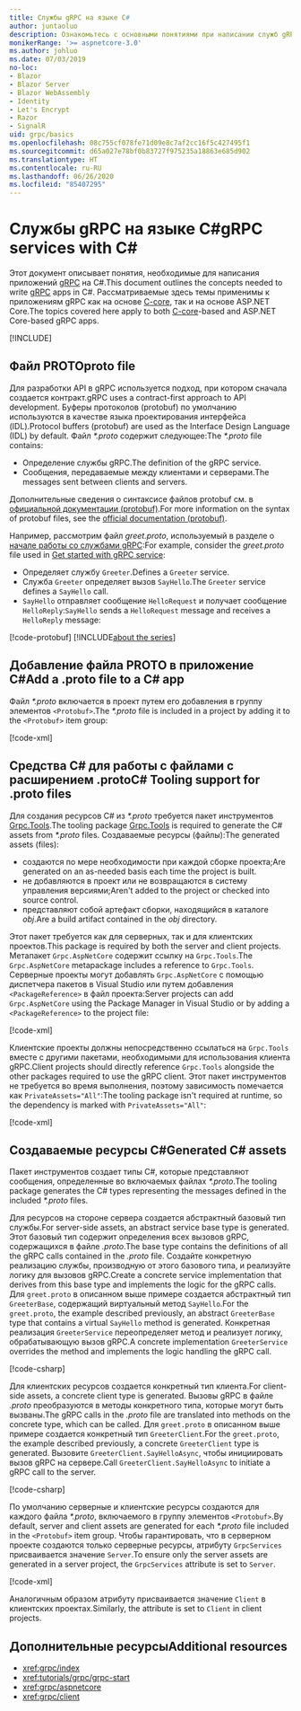 ```yaml
---
title: Службы gRPC на языке C#
author: juntaoluo
description: Ознакомьтесь с основными понятиями при написании служб gRPC с помощью C#.
monikerRange: '>= aspnetcore-3.0'
ms.author: johluo
ms.date: 07/03/2019
no-loc:
- Blazor
- Blazor Server
- Blazor WebAssembly
- Identity
- Let's Encrypt
- Razor
- SignalR
uid: grpc/basics
ms.openlocfilehash: 08c755cf078fe71d09e8c7af2cc16f5c427495f1
ms.sourcegitcommit: d65a027e78bf0b83727f975235a18863e685d902
ms.translationtype: HT
ms.contentlocale: ru-RU
ms.lasthandoff: 06/26/2020
ms.locfileid: "85407295"
---
```

# <a name="grpc-services-with-c"></a><span data-ttu-id="84727-103">Службы gRPC на языке C\#</span><span class="sxs-lookup"><span data-stu-id="84727-103">gRPC services with C\#</span></span>

<span data-ttu-id="84727-104">Этот документ описывает понятия, необходимые для написания приложений [gRPC](https://grpc.io/docs/guides/) на C#.</span><span class="sxs-lookup"><span data-stu-id="84727-104">This document outlines the concepts needed to write [gRPC](https://grpc.io/docs/guides/) apps in C#.</span></span> <span data-ttu-id="84727-105">Рассматриваемые здесь темы применимы к приложениям gRPC как на основе [C-core](https://grpc.io/blog/grpc-stacks), так и на основе ASP.NET Core.</span><span class="sxs-lookup"><span data-stu-id="84727-105">The topics covered here apply to both [C-core](https://grpc.io/blog/grpc-stacks)-based and ASP.NET Core-based gRPC apps.</span></span>

[!INCLUDE[](~/includes/gRPCazure.md)]

## <a name="proto-file"></a><span data-ttu-id="84727-106">Файл PROTO</span><span class="sxs-lookup"><span data-stu-id="84727-106">proto file</span></span>

<span data-ttu-id="84727-107">Для разработки API в gRPC используется подход, при котором сначала создается контракт.</span><span class="sxs-lookup"><span data-stu-id="84727-107">gRPC uses a contract-first approach to API development.</span></span> <span data-ttu-id="84727-108">Буферы протоколов (protobuf) по умолчанию используются в качестве языка проектирования интерфейса (IDL).</span><span class="sxs-lookup"><span data-stu-id="84727-108">Protocol buffers (protobuf) are used as the Interface Design Language (IDL) by default.</span></span> <span data-ttu-id="84727-109">Файл *\*.proto* содержит следующее:</span><span class="sxs-lookup"><span data-stu-id="84727-109">The *\*.proto* file contains:</span></span>

* <span data-ttu-id="84727-110">Определение службы gRPC.</span><span class="sxs-lookup"><span data-stu-id="84727-110">The definition of the gRPC service.</span></span>
* <span data-ttu-id="84727-111">Сообщения, передаваемые между клиентами и серверами.</span><span class="sxs-lookup"><span data-stu-id="84727-111">The messages sent between clients and servers.</span></span>

<span data-ttu-id="84727-112">Дополнительные сведения о синтаксисе файлов protobuf см. в [официальной документации (protobuf)](https://developers.google.com/protocol-buffers/docs/proto3).</span><span class="sxs-lookup"><span data-stu-id="84727-112">For more information on the syntax of protobuf files, see the [official documentation (protobuf)](https://developers.google.com/protocol-buffers/docs/proto3).</span></span>

<span data-ttu-id="84727-113">Например, рассмотрим файл *greet.proto*, используемый в разделе о [начале работы со службами gRPC](xref:tutorials/grpc/grpc-start):</span><span class="sxs-lookup"><span data-stu-id="84727-113">For example, consider the *greet.proto* file used in [Get started with gRPC service](xref:tutorials/grpc/grpc-start):</span></span>

* <span data-ttu-id="84727-114">Определяет службу `Greeter`.</span><span class="sxs-lookup"><span data-stu-id="84727-114">Defines a `Greeter` service.</span></span>
* <span data-ttu-id="84727-115">Служба `Greeter` определяет вызов `SayHello`.</span><span class="sxs-lookup"><span data-stu-id="84727-115">The `Greeter` service defines a `SayHello` call.</span></span>
* <span data-ttu-id="84727-116">`SayHello` отправляет сообщение `HelloRequest` и получает сообщение `HelloReply`:</span><span class="sxs-lookup"><span data-stu-id="84727-116">`SayHello` sends a `HelloRequest` message and receives a `HelloReply` message:</span></span>

[!code-protobuf[](~/tutorials/grpc/grpc-start/sample/GrpcGreeter/Protos/greet.proto)]
[!INCLUDE[about the series](~/includes/code-comments-loc.md)]

## <a name="add-a-proto-file-to-a-c-app"></a><span data-ttu-id="84727-117">Добавление файла PROTO в приложение C\#</span><span class="sxs-lookup"><span data-stu-id="84727-117">Add a .proto file to a C\# app</span></span>

<span data-ttu-id="84727-118">Файл *\*.proto* включается в проект путем его добавления в группу элементов `<Protobuf>`.</span><span class="sxs-lookup"><span data-stu-id="84727-118">The *\*.proto* file is included in a project by adding it to the `<Protobuf>` item group:</span></span>

[!code-xml[](~/tutorials/grpc/grpc-start/sample/GrpcGreeter/GrpcGreeter.csproj?highlight=2&range=7-9)]

## <a name="c-tooling-support-for-proto-files"></a><span data-ttu-id="84727-119">Средства C# для работы с файлами с расширением .proto</span><span class="sxs-lookup"><span data-stu-id="84727-119">C# Tooling support for .proto files</span></span>

<span data-ttu-id="84727-120">Для создания ресурсов C# из *\*.proto* требуется пакет инструментов [Grpc.Tools](https://www.nuget.org/packages/Grpc.Tools/).</span><span class="sxs-lookup"><span data-stu-id="84727-120">The tooling package [Grpc.Tools](https://www.nuget.org/packages/Grpc.Tools/) is required to generate the C# assets from *\*.proto* files.</span></span> <span data-ttu-id="84727-121">Создаваемые ресурсы (файлы):</span><span class="sxs-lookup"><span data-stu-id="84727-121">The generated assets (files):</span></span>

* <span data-ttu-id="84727-122">создаются по мере необходимости при каждой сборке проекта;</span><span class="sxs-lookup"><span data-stu-id="84727-122">Are generated on an as-needed basis each time the project is built.</span></span>
* <span data-ttu-id="84727-123">не добавляются в проект или не возвращаются в систему управления версиями;</span><span class="sxs-lookup"><span data-stu-id="84727-123">Aren't added to the project or checked into source control.</span></span>
* <span data-ttu-id="84727-124">представляют собой артефакт сборки, находящийся в каталоге *obj*.</span><span class="sxs-lookup"><span data-stu-id="84727-124">Are a build artifact contained in the *obj* directory.</span></span>

<span data-ttu-id="84727-125">Этот пакет требуется как для серверных, так и для клиентских проектов.</span><span class="sxs-lookup"><span data-stu-id="84727-125">This package is required by both the server and client projects.</span></span> <span data-ttu-id="84727-126">Метапакет `Grpc.AspNetCore` содержит ссылку на `Grpc.Tools`.</span><span class="sxs-lookup"><span data-stu-id="84727-126">The `Grpc.AspNetCore` metapackage includes a reference to `Grpc.Tools`.</span></span> <span data-ttu-id="84727-127">Серверные проекты могут добавлять `Grpc.AspNetCore` с помощью диспетчера пакетов в Visual Studio или путем добавления `<PackageReference>` в файл проекта:</span><span class="sxs-lookup"><span data-stu-id="84727-127">Server projects can add `Grpc.AspNetCore` using the Package Manager in Visual Studio or by adding a `<PackageReference>` to the project file:</span></span>

[!code-xml[](~/tutorials/grpc/grpc-start/sample/GrpcGreeter/GrpcGreeter.csproj?highlight=1&range=12)]

<span data-ttu-id="84727-128">Клиентские проекты должны непосредственно ссылаться на `Grpc.Tools` вместе с другими пакетами, необходимыми для использования клиента gRPC.</span><span class="sxs-lookup"><span data-stu-id="84727-128">Client projects should directly reference `Grpc.Tools` alongside the other packages required to use the gRPC client.</span></span> <span data-ttu-id="84727-129">Этот пакет инструментов не требуется во время выполнения, поэтому зависимость помечается как `PrivateAssets="All"`:</span><span class="sxs-lookup"><span data-stu-id="84727-129">The tooling package isn't required at runtime, so the dependency is marked with `PrivateAssets="All"`:</span></span>

[!code-xml[](~/tutorials/grpc/grpc-start/sample/GrpcGreeterClient/GrpcGreeterClient.csproj?highlight=3&range=9-11)]

## <a name="generated-c-assets"></a><span data-ttu-id="84727-130">Создаваемые ресурсы C#</span><span class="sxs-lookup"><span data-stu-id="84727-130">Generated C# assets</span></span>

<span data-ttu-id="84727-131">Пакет инструментов создает типы C#, которые представляют сообщения, определенные во включаемых файлах *\*.proto*.</span><span class="sxs-lookup"><span data-stu-id="84727-131">The tooling package generates the C# types representing the messages defined in the included *\*.proto* files.</span></span>

<span data-ttu-id="84727-132">Для ресурсов на стороне сервера создается абстрактный базовый тип службы.</span><span class="sxs-lookup"><span data-stu-id="84727-132">For server-side assets, an abstract service base type is generated.</span></span> <span data-ttu-id="84727-133">Этот базовый тип содержит определения всех вызовов gRPC, содержащихся в файле *.proto*.</span><span class="sxs-lookup"><span data-stu-id="84727-133">The base type contains the definitions of all the gRPC calls contained in the *.proto* file.</span></span> <span data-ttu-id="84727-134">Создайте конкретную реализацию службы, производную от этого базового типа, и реализуйте логику для вызовов gRPC.</span><span class="sxs-lookup"><span data-stu-id="84727-134">Create a concrete service implementation that derives from this base type and implements the logic for the gRPC calls.</span></span> <span data-ttu-id="84727-135">Для `greet.proto` в описанном выше примере создается абстрактный тип `GreeterBase`, содержащий виртуальный метод `SayHello`.</span><span class="sxs-lookup"><span data-stu-id="84727-135">For the `greet.proto`, the example described previously, an abstract `GreeterBase` type that contains a virtual `SayHello` method is generated.</span></span> <span data-ttu-id="84727-136">Конкретная реализация `GreeterService` переопределяет метод и реализует логику, обрабатывающую вызов gRPC.</span><span class="sxs-lookup"><span data-stu-id="84727-136">A concrete implementation `GreeterService` overrides the method and implements the logic handling the gRPC call.</span></span>

[!code-csharp[](~/tutorials/grpc/grpc-start/sample/GrpcGreeter/Services/GreeterService.cs?name=snippet)]

<span data-ttu-id="84727-137">Для клиентских ресурсов создается конкретный тип клиента.</span><span class="sxs-lookup"><span data-stu-id="84727-137">For client-side assets, a concrete client type is generated.</span></span> <span data-ttu-id="84727-138">Вызовы gRPC в файле *.proto* преобразуются в методы конкретного типа, которые могут быть вызваны.</span><span class="sxs-lookup"><span data-stu-id="84727-138">The gRPC calls in the *.proto* file are translated into methods on the concrete type, which can be called.</span></span> <span data-ttu-id="84727-139">Для `greet.proto` в описанном выше примере создается конкретный тип `GreeterClient`.</span><span class="sxs-lookup"><span data-stu-id="84727-139">For the `greet.proto`, the example described previously, a concrete `GreeterClient` type is generated.</span></span> <span data-ttu-id="84727-140">Вызовите `GreeterClient.SayHelloAsync`, чтобы инициировать вызов gRPC на сервере.</span><span class="sxs-lookup"><span data-stu-id="84727-140">Call `GreeterClient.SayHelloAsync` to initiate a gRPC call to the server.</span></span>

[!code-csharp[](~/tutorials/grpc/grpc-start/sample/GrpcGreeterClient/Program.cs?name=snippet)]

<span data-ttu-id="84727-141">По умолчанию серверные и клиентские ресурсы создаются для каждого файла *\*.proto*, включаемого в группу элементов `<Protobuf>`.</span><span class="sxs-lookup"><span data-stu-id="84727-141">By default, server and client assets are generated for each *\*.proto* file included in the `<Protobuf>` item group.</span></span> <span data-ttu-id="84727-142">Чтобы гарантировать, что в серверном проекте создаются только серверные ресурсы, атрибуту `GrpcServices` присваивается значение `Server`.</span><span class="sxs-lookup"><span data-stu-id="84727-142">To ensure only the server assets are generated in a server project, the `GrpcServices` attribute is set to `Server`.</span></span>

[!code-xml[](~/tutorials/grpc/grpc-start/sample/GrpcGreeter/GrpcGreeter.csproj?highlight=2&range=7-9)]

<span data-ttu-id="84727-143">Аналогичным образом атрибуту присваивается значение `Client` в клиентских проектах.</span><span class="sxs-lookup"><span data-stu-id="84727-143">Similarly, the attribute is set to `Client` in client projects.</span></span>

## <a name="additional-resources"></a><span data-ttu-id="84727-144">Дополнительные ресурсы</span><span class="sxs-lookup"><span data-stu-id="84727-144">Additional resources</span></span>

* <xref:grpc/index>
* <xref:tutorials/grpc/grpc-start>
* <xref:grpc/aspnetcore>
* <xref:grpc/client>
